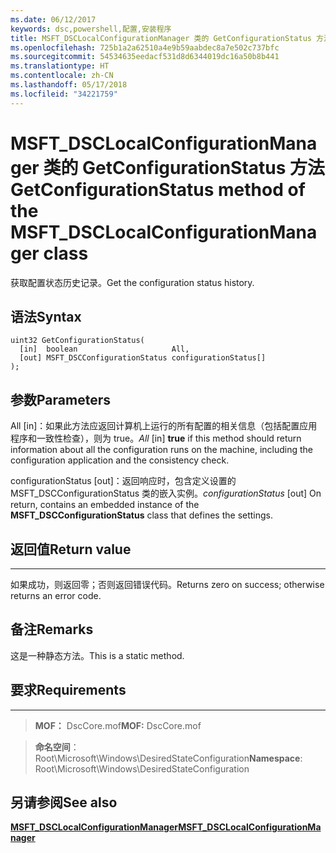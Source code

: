 ```yaml
---
ms.date: 06/12/2017
keywords: dsc,powershell,配置,安装程序
title: MSFT_DSCLocalConfigurationManager 类的 GetConfigurationStatus 方法
ms.openlocfilehash: 725b1a2a62510a4e9b59aabdec8a7e502c737bfc
ms.sourcegitcommit: 54534635eedacf531d8d6344019dc16a50b8b441
ms.translationtype: HT
ms.contentlocale: zh-CN
ms.lasthandoff: 05/17/2018
ms.locfileid: "34221759"
---
```

# <a name="getconfigurationstatus-method-of-the-msftdsclocalconfigurationmanager-class"></a><span data-ttu-id="9593d-103">MSFT_DSCLocalConfigurationManager 类的 GetConfigurationStatus 方法</span><span class="sxs-lookup"><span data-stu-id="9593d-103">GetConfigurationStatus method of the MSFT_DSCLocalConfigurationManager class</span></span>

<span data-ttu-id="9593d-104">获取配置状态历史记录。</span><span class="sxs-lookup"><span data-stu-id="9593d-104">Get the configuration status history.</span></span>

<a name="syntax"></a><span data-ttu-id="9593d-105">语法</span><span class="sxs-lookup"><span data-stu-id="9593d-105">Syntax</span></span>
------

```mof
uint32 GetConfigurationStatus(
  [in]  boolean                     All,
  [out] MSFT_DSCConfigurationStatus configurationStatus[]
);
```

<a name="parameters"></a><span data-ttu-id="9593d-106">参数</span><span class="sxs-lookup"><span data-stu-id="9593d-106">Parameters</span></span>
----------

<span data-ttu-id="9593d-107">All \[in\]：如果此方法应返回计算机上运行的所有配置的相关信息（包括配置应用程序和一致性检查），则为 true。</span><span class="sxs-lookup"><span data-stu-id="9593d-107">*All* \[in\] **true** if this method should return information about all the configuration runs on the machine, including the configuration application and the consistency check.</span></span>

<span data-ttu-id="9593d-108">configurationStatus \[out\]：返回响应时，包含定义设置的 MSFT_DSCConfigurationStatus 类的嵌入实例。</span><span class="sxs-lookup"><span data-stu-id="9593d-108">*configurationStatus* \[out\] On return, contains an embedded instance of the **MSFT_DSCConfigurationStatus** class that defines the settings.</span></span>

## <a name="return-value"></a><span data-ttu-id="9593d-109">返回值</span><span class="sxs-lookup"><span data-stu-id="9593d-109">Return value</span></span>
------------

<span data-ttu-id="9593d-110">如果成功，则返回零；否则返回错误代码。</span><span class="sxs-lookup"><span data-stu-id="9593d-110">Returns zero on success; otherwise returns an error code.</span></span>

## <a name="remarks"></a><span data-ttu-id="9593d-111">备注</span><span class="sxs-lookup"><span data-stu-id="9593d-111">Remarks</span></span>

<span data-ttu-id="9593d-112">这是一种静态方法。</span><span class="sxs-lookup"><span data-stu-id="9593d-112">This is a static method.</span></span>

## <a name="requirements"></a><span data-ttu-id="9593d-113">要求</span><span class="sxs-lookup"><span data-stu-id="9593d-113">Requirements</span></span>
------------
><span data-ttu-id="9593d-114">**MOF：** DscCore.mof</span><span class="sxs-lookup"><span data-stu-id="9593d-114">**MOF:** DscCore.mof</span></span>

><span data-ttu-id="9593d-115">**命名空间**：Root\Microsoft\Windows\DesiredStateConfiguration</span><span class="sxs-lookup"><span data-stu-id="9593d-115">**Namespace**: Root\Microsoft\Windows\DesiredStateConfiguration</span></span>


## <a name="see-also"></a><span data-ttu-id="9593d-116">另请参阅</span><span class="sxs-lookup"><span data-stu-id="9593d-116">See also</span></span>


[<span data-ttu-id="9593d-117">**MSFT_DSCLocalConfigurationManager**</span><span class="sxs-lookup"><span data-stu-id="9593d-117">**MSFT_DSCLocalConfigurationManager**</span></span>](msft-dsclocalconfigurationmanager.md)